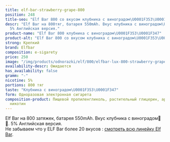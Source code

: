 ```yaml
---
title: elf-bar-strawberry-grape-800
position: 248
title-seo: "Elf Bar 800 со вкусом клубника с виноградом\U0001F353\U0001F347"
descr: "Elf Bar на 800тяг, батарея 550mAh. Вкус клубника с виноградом\U0001F353\U0001F347.
  5% Английская версия."
product-name: "Elf Bar 800 клубника с виноградом\U0001F353\U0001F347"
product-alt: "Elf Bar 800 со вкусом клубника с виноградом\U0001F353\U0001F347"
strong: Крепкий
brand: Elfbar
composition: e-sigarety
price: 250
image: "/img/products/odnorazki/elf/800/elfbar-lux-800-strawberry-grape.jpg"
availability-descr: Ожидается
has_availability: false
gramm: "-"
nicotine: 5%
portions: 800 тяг
taste: "Клубника с виноградом\U0001F353\U0001F347"
form: Одноразовая электронная сигарета
composition-product: Пищевой пропиленгликоль, растительный глицерин, ароматизатор,
  никотин
---
```


Elf Bar на 800 затяжек, батарея 550mAh. Вкус клубника с виноградом🍓🍇. 5% Английская версия.<br>
Не забываем что у ELF Bar более 20 вкусов : [смотреть всю линейку Elf Bar](/elfbar).